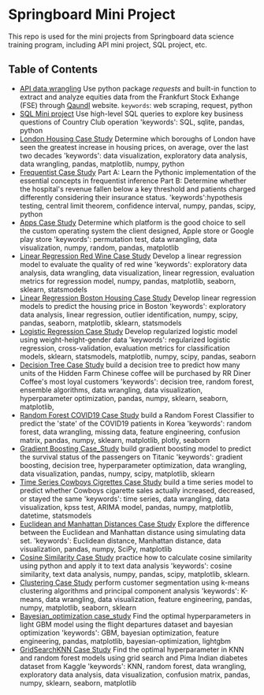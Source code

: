 # Springboard Mini Project

This repo is used for the mini projects from Springboard data science training program, including API mini project, SQL project, etc.

## Table of Contents
* [API data wrangling](https://github.com/Lina-statistics/Springboard-mini-projects/blob/main/API%20data%20wrangling/api_data_wrangling_mini_project.ipynb)
 Use python package *requests* and built-in function to extract and analyze equities data from the Frankfurt Stock Exhange (FSE) through [Qaundl](http://www.quandl.com) website.
<code>keywords</code>: web scraping, request, python
* [SQL Mini project](https://github.com/Lina-statistics/Springboard-mini-projects/blob/main/SQL_Mini_project/SQLMiniProject.ipynb)
Use high-level SQL queries to explore key business questions of Country Club operation
'keywords': SQL, sqlite, pandas, python
* [London Housing Case Study](https://github.com/Lina-statistics/Springboard-mini-projects/blob/main/London_Housing_Case_Study/London_housing.ipynb)
Determine which boroughs of London have seen the greatest increase in housing prices, on average, over the last two decades
'keywords': data visualization, exploratory data analysis, data wrangling, pandas, matplotlib, numpy, python
* [Frequentist Case Study](https://github.com/Lina-statistics/Springboard-mini-projects/tree/main/Frequentist_Case_Study/Frequentist%20Case%20Study)
Part A: Learn the Pythonic implementation of the essential concepts in frequentist inference
Part B: Determine whether the hospital's revenue fallen below a key threshold and patients charged differently considering their insurance status.
'keywords':hypothesis testing, central limit theorem, confidence interval, numpy, pandas, scipy, python
* [Apps Case Study](https://github.com/Lina-statistics/Springboard-mini-projects/tree/main/Apps_Case_Study/Project%20Files)
Determine which platform is the good choice to sell the custom operating system the client designed, Apple store or Google play store
'keywords': permutation test, data wrangling, data visualization, numpy, random, pandas, matplotlib
* [Linear Regression Red Wine Case Study](https://github.com/Lina-statistics/Springboard-mini-projects/tree/main/Linear_Regression_red_wine_Case_Study)
Develop a linear regression model to evaluate the quality of red wine
'keywords': exploratory data analysis, data wrangling, data visualization, linear regression, evaluation metrics for regression model, numpy, pandas, matplotlib, seaborn, sklearn, statsmodels
* [Linear Regression Boston Housing Case Study](https://github.com/Lina-statistics/Springboard-mini-projects/blob/main/Linear_Regression_Boston_housing/Linear_Regression_Boston_Housing.ipynb)
Develop linear regression models to predict the housing price in Boston
'keywords': exploratory data analysis, linear regression, outlier identification, numpy, scipy, pandas, seaborn, matplotlib, sklearn, statsmodels
* [Logistic Regression Case Study](https://github.com/Lina-statistics/Springboard-mini-projects/blob/main/Logistic_Regression_Case_Study/Logistic%20Regression%20Advanced%20Case%20Study.ipynb)
Develop regularized logistic model using weight-height-gender data
'keywords': regularized logistic regression, cross-validation, evaluation metrics for classification models, sklearn, statsmodels, matplotlib, numpy, scipy, pandas, seaborn
* [Decision Tree Case Study](https://github.com/Lina-statistics/Springboard-mini-projects/blob/main/Decision_Tree_Case_Study/Decision%20Tree%20Specialty%20Coffee%20Case%20Study%20.ipynb)
build a decision tree to predict how many units of the Hidden Farm Chinese coffee will be purchased by RR Diner Coffee's most loyal customers
'keywords': decision tree, random forest, ensemble algorithms, data wrangling, data visualization, hyperparameter optimization, pandas, numpy, sklearn, seaborn, matplotlib, 
* [Random Forest COVID19 Case Study](https://github.com/Lina-statistics/Springboard-mini-projects/blob/main/Random_Forest_Case_Study/RandomForest_casestudy_covid19.ipynb)
build a Random Forest Classifier to predict the 'state' of the COVID19 patients in Korea
'keywords': random forest, data wrangling, missing data, feature engineering, confusion matrix, pandas, numpy, sklearn, matplotlib, plotly, seaborn
* [Gradient Boosting Case_Study](https://github.com/Lina-statistics/Springboard-mini-projects/blob/main/Gradient_Boosting_Case_Study/Gradient%20Boosting%20Case%20Study.ipynb)
build gradient boosting model to predict the survival status of the passengers on Titanic
'keywords': gradient boosting, decision tree, hyperparameter optimization, data wrangling, data visualization, pandas, numpy, scipy, matplotlib, sklearn
* [Time Series Cowboys Cigrettes Case Study](https://github.com/Lina-statistics/Springboard-mini-projects/blob/main/Time_Series_Cowboys_CigrettesCaseStudy/Cowboy%20Cigarettes%20Case%20Study.ipynb)
build a time series model to predict  whether Cowboys cigarette sales actually increased, decreased, or stayed the same
'keywords': time series, data wrangling, data visualization, kpss test, ARIMA model, pandas, numpy, matplotlib, datetime, statsmodels 
* [Euclidean and Manhattan Distances Case Study](https://github.com/Lina-statistics/Springboard-mini-projects/blob/main/Euclidean_and_Manhattan_Distances_Case_Study/Euclidean_and_Manhattan_Distances_Case_Study.ipynb)
Explore the difference between the Euclidean and Manhattan distance using simulating data set.
'keywords': Euclidean distance, Manhattan distance, data visualization, pandas, numpy, SciPy, matplotlib
* [Cosine Similarity Case Study](https://github.com/Lina-statistics/Springboard-mini-projects/blob/main/CosineSimilarityCaseStudy/Cosine_Similarity_Case_Study.ipynb)
practice how to calculate cosine similarity using python and apply it to text data analysis
'keywords': cosine similarity, text data analysis, numpy, pandas, scipy, matplotlib, sklearn.
* [Clustering Case Study](https://github.com/Lina-statistics/Springboard-mini-projects/blob/main/Clustering_Case_Study/Clustering%20Case%20Study%20-%20Customer%20Segmentation%20with%20K-Means.ipynb)
perform customer segmentation using k-means clustering algorithms and principal component analysis
'keywords': K-means, data wrangling, data visualization, feature engineering, pandas, numpy, matplotlib, seaborn, sklearn
* [Bayesian_optimization case_study](https://github.com/Lina-statistics/Springboard-mini-projects/blob/main/Bayesian_optimization_case_study/Bayesian_optimization_case_study.ipynb)
Find the optimal hyperparameters in light GBM model using the flight departures dataset and bayesian optimization
'keywords': GBM, bayesian optimization, feature engineering, pandas, matplotlib, bayesian-optimization, lightgbm
* [GridSearchKNN Case Study](https://github.com/Lina-statistics/Springboard-mini-projects/blob/main/GridSearchKNN_Case_Study/GridSearchKNN_Case_Study.ipynb)
Find the optimal hyperparameter in KNN and random forest models using grid search and Pima Indian diabetes dataset from Kaggle
'keywords': KNN, random forest, data wrangling, exploratory data analysis, data visualization, confusion matrix, pandas, numpy, sklearn, seaborn, matplotlib
